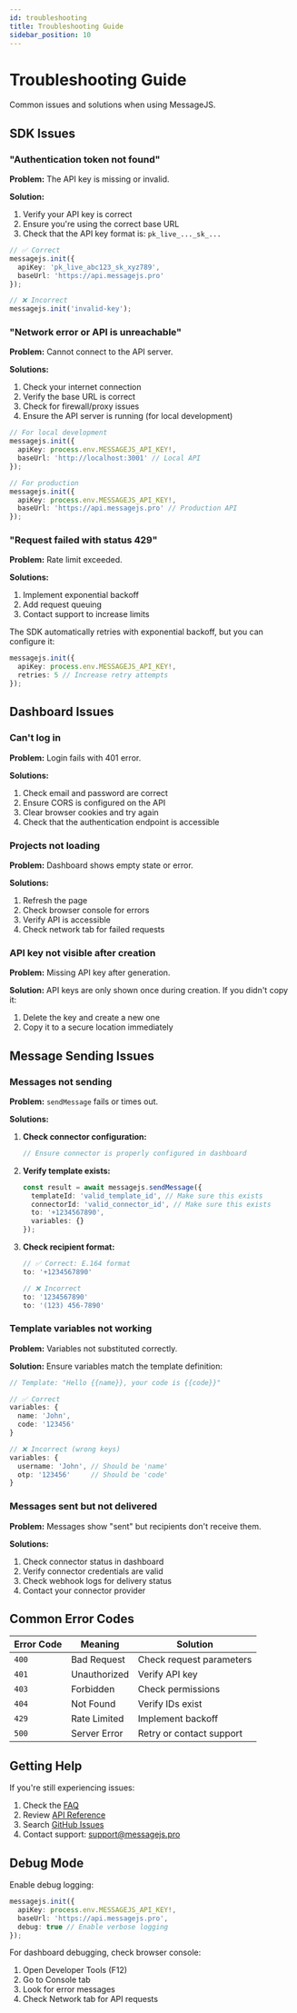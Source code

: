 ```yaml
---
id: troubleshooting
title: Troubleshooting Guide
sidebar_position: 10
---
```


# Troubleshooting Guide

Common issues and solutions when using MessageJS.

## SDK Issues

### "Authentication token not found"

**Problem:** The API key is missing or invalid.

**Solution:**
1. Verify your API key is correct
2. Ensure you're using the correct base URL
3. Check that the API key format is: `pk_live_..._sk_...`

```typescript
// ✅ Correct
messagejs.init({
  apiKey: 'pk_live_abc123_sk_xyz789',
  baseUrl: 'https://api.messagejs.pro'
});

// ❌ Incorrect
messagejs.init('invalid-key');
```

### "Network error or API is unreachable"

**Problem:** Cannot connect to the API server.

**Solutions:**
1. Check your internet connection
2. Verify the base URL is correct
3. Check for firewall/proxy issues
4. Ensure the API server is running (for local development)

```typescript
// For local development
messagejs.init({
  apiKey: process.env.MESSAGEJS_API_KEY!,
  baseUrl: 'http://localhost:3001' // Local API
});

// For production
messagejs.init({
  apiKey: process.env.MESSAGEJS_API_KEY!,
  baseUrl: 'https://api.messagejs.pro' // Production API
});
```

### "Request failed with status 429"

**Problem:** Rate limit exceeded.

**Solutions:**
1. Implement exponential backoff
2. Add request queuing
3. Contact support to increase limits

The SDK automatically retries with exponential backoff, but you can configure it:

```typescript
messagejs.init({
  apiKey: process.env.MESSAGEJS_API_KEY!,
  retries: 5 // Increase retry attempts
});
```

## Dashboard Issues

### Can't log in

**Problem:** Login fails with 401 error.

**Solutions:**
1. Check email and password are correct
2. Ensure CORS is configured on the API
3. Clear browser cookies and try again
4. Check that the authentication endpoint is accessible

### Projects not loading

**Problem:** Dashboard shows empty state or error.

**Solutions:**
1. Refresh the page
2. Check browser console for errors
3. Verify API is accessible
4. Check network tab for failed requests

### API key not visible after creation

**Problem:** Missing API key after generation.

**Solution:** API keys are only shown once during creation. If you didn't copy it:
1. Delete the key and create a new one
2. Copy it to a secure location immediately

## Message Sending Issues

### Messages not sending

**Problem:** `sendMessage` fails or times out.

**Solutions:**

1. **Check connector configuration:**
   ```typescript
   // Ensure connector is properly configured in dashboard
   ```

2. **Verify template exists:**
   ```typescript
   const result = await messagejs.sendMessage({
     templateId: 'valid_template_id', // Make sure this exists
     connectorId: 'valid_connector_id', // Make sure this exists
     to: '+1234567890',
     variables: {}
   });
   ```

3. **Check recipient format:**
   ```typescript
   // ✅ Correct: E.164 format
   to: '+1234567890'
   
   // ❌ Incorrect
   to: '1234567890'
   to: '(123) 456-7890'
   ```

### Template variables not working

**Problem:** Variables not substituted correctly.

**Solution:** Ensure variables match the template definition:

```typescript
// Template: "Hello {{name}}, your code is {{code}}"

// ✅ Correct
variables: {
  name: 'John',
  code: '123456'
}

// ❌ Incorrect (wrong keys)
variables: {
  username: 'John', // Should be 'name'
  otp: '123456'     // Should be 'code'
}
```

### Messages sent but not delivered

**Problem:** Messages show "sent" but recipients don't receive them.

**Solutions:**
1. Check connector status in dashboard
2. Verify connector credentials are valid
3. Check webhook logs for delivery status
4. Contact your connector provider

## Common Error Codes

| Error Code | Meaning | Solution |
|------------|---------|----------|
| `400` | Bad Request | Check request parameters |
| `401` | Unauthorized | Verify API key |
| `403` | Forbidden | Check permissions |
| `404` | Not Found | Verify IDs exist |
| `429` | Rate Limited | Implement backoff |
| `500` | Server Error | Retry or contact support |

## Getting Help

If you're still experiencing issues:

1. Check the [FAQ](#)
2. Review [API Reference](/api-reference)
3. Search [GitHub Issues](https://github.com/1cbyc/messagejs/issues)
4. Contact support: support@messagejs.pro

## Debug Mode

Enable debug logging:

```typescript
messagejs.init({
  apiKey: process.env.MESSAGEJS_API_KEY!,
  baseUrl: 'https://api.messagejs.pro',
  debug: true // Enable verbose logging
});
```

For dashboard debugging, check browser console:
1. Open Developer Tools (F12)
2. Go to Console tab
3. Look for error messages
4. Check Network tab for API requests

